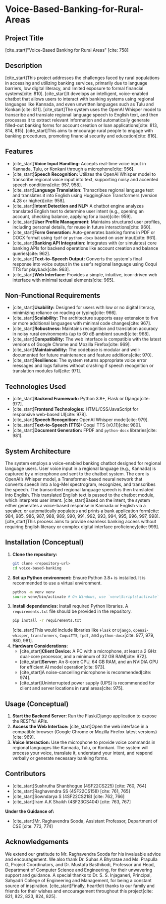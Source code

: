 # Voice-Based-Banking-for-Rural-Areas

## Project Title

[cite\_start]"Voice-Based Banking for Rural Areas" [cite: 758]

## Description

[cite\_start]This project addresses the challenges faced by rural populations in accessing and utilizing banking services, primarily due to language barriers, low digital literacy, and limited exposure to formal financial systems[cite: 810]. [cite\_start]It develops an intelligent, voice-enabled chatbot that allows users to interact with banking systems using regional languages like Kannada, and even unwritten languages such as Tulu and Konkani[cite: 811]. [cite\_start]The system uses the OpenAI Whisper model to transcribe and translate regional language speech to English text, and then processes it to extract relevant information and automatically generate filled-out banking forms for account creation or loan applications[cite: 813, 814, 815]. [cite\_start]This aims to encourage rural people to engage with banking procedures, promoting financial security and education[cite: 816].

## Features

  * [cite\_start]**Voice Input Handling:** Accepts real-time voice input in Kannada, Tulu, or Konkani through a microphone[cite: 956].
  * [cite\_start]**Speech Recognition:** Utilizes the OpenAI Whisper model to transcribe regional voice input into text, supporting noisy and accented speech conditions[cite: 957, 958].
  * [cite\_start]**Language Translation:** Transcribes regional language text and translates it into English using HuggingFace Transformers (version 4.28 or higher)[cite: 958].
  * [cite\_start]**Intent Detection and NLP:** A chatbot engine analyzes translated English text to determine user intent (e.g., opening an account, checking balance, applying for a loan)[cite: 959].
  * [cite\_start]**User Profile Management:** Maintains structured user profiles, including personal details, for reuse in future interactions[cite: 960].
  * [cite\_start]**Form Generation:** Auto-generates banking forms in PDF or DOCX format using `fpdf` or `python-docx` based on user input[cite: 961].
  * [cite\_start]**Banking API Integration:** Integrates with (or simulates) core banking APIs for backend operations like account creation and balance queries[cite: 962].
  * [cite\_start]**Text-to-Speech Output:** Converts the system's final response into voice output in the user's regional language using Coqui TTS for playback[cite: 963].
  * [cite\_start]**Web Interface:** Provides a simple, intuitive, icon-driven web interface with minimal textual elements[cite: 965].

## Non-Functional Requirements

  * [cite\_start]**Usability:** Designed for users with low or no digital literacy, minimizing reliance on reading or typing[cite: 966].
  * [cite\_start]**Scalability:** The architecture supports easy extension to five or more additional languages with minimal code changes[cite: 967].
  * [cite\_start]**Robustness:** Maintains recognition and translation accuracy in noisy rural environments (up to 60 dB ambient sound)[cite: 968].
  * [cite\_start]**Compatibility:** The web interface is compatible with the latest versions of Google Chrome and Mozilla Firefox[cite: 969].
  * [cite\_start]**Maintainability:** The codebase is modular and well-documented for future maintenance and feature additions[cite: 970].
  * [cite\_start]**Resilience:** The system returns appropriate voice error messages and logs failures without crashing if speech recognition or translation modules fail[cite: 971].

## Technologies Used

  * [cite\_start]**Backend Framework:** Python 3.8+, Flask or Django[cite: 977].
  * [cite\_start]**Frontend Technologies:** HTML/CSS/JavaScript for responsive web-based UI[cite: 978].
  * [cite\_start]**Speech Recognition:** OpenAI Whisper model[cite: 979].
  * [cite\_start]**Text-to-Speech (TTS):** Coqui TTS (v0.11)[cite: 980].
  * [cite\_start]**Document Generation:** FPDF and `python-docx` libraries[cite: 981].

## System Architecture

The system employs a voice-enabled banking chatbot designed for regional language users. User voice input in a regional language (e.g., Kannada) is captured by a microphone and sent to the chatbot system. The core is OpenAI’s Whisper model, a Transformer-based neural network that converts speech into a log-Mel spectrogram, recognizes, and transcribes the speech. The transcribed regional language speech is then translated into English. This translated English text is passed to the chatbot module, which interprets user intent. [cite\_start]Based on the intent, the system either generates a voice-based response in Kannada or English via a speaker, or automatically populates and prints a bank application form[cite: 984, 985, 986, 987, 988, 989, 990, 991, 992, 993, 994, 995, 996, 997, 998]. [cite\_start]This process aims to provide seamless banking access without requiring English literacy or complex digital interface proficiency[cite: 999].

## Installation (Conceptual)

1.  **Clone the repository:**
    ```bash
    git clone <repository-url>
    cd voice-based-banking
    ```
2.  **Set up Python environment:**
    Ensure Python 3.8+ is installed. It is recommended to use a virtual environment.
    ```bash
    python -m venv venv
    source venv/bin/activate # On Windows, use `venv\Scripts\activate`
    ```
3.  **Install dependencies:**
    Install required Python libraries. A `requirements.txt` file should be provided in the repository.
    ```bash
    pip install -r requirements.txt
    ```
    [cite\_start]This would include libraries like `Flask` or `Django`, `openai-whisper`, `transformers`, `CoquiTTS`, `fpdf`, and `python-docx`[cite: 977, 979, 980, 981].
4.  **Hardware Considerations:**
      * [cite\_start]**Client Device:** A PC with a microphone, at least a 2 GHz dual-core processor, and a minimum of 32 GB RAM[cite: 972].
      * [cite\_start]**Server:** An 8-core CPU, 64 GB RAM, and an NVIDIA GPU for efficient AI model operation[cite: 973].
      * [cite\_start]A noise-cancelling microphone is recommended[cite: 974].
      * [cite\_start]Uninterrupted power supply (UPS) is recommended for client and server locations in rural areas[cite: 975].

## Usage (Conceptual)

1.  **Start the Backend Server:**
    Run the Flask/Django application to expose the RESTful APIs.
2.  **Access the Web Interface:**
    [cite\_start]Open the web interface in a compatible browser (Google Chrome or Mozilla Firefox latest versions)[cite: 969].
3.  **Voice Interaction:**
    Use the microphone to provide voice commands in regional languages like Kannada, Tulu, or Konkani. The system will process your voice, translate it, understand your intent, and respond verbally or generate necessary banking forms.

## Contributors

  * [cite\_start]Sushrutha Shanbhogue (4SF22CS225) [cite: 760, 764]
  * [cite\_start]Raghavendra SS (4SF22CS158) [cite: 761, 765]
  * [cite\_start]Sowndarya S (4SF22CS218) [cite: 762, 766]
  * [cite\_start]Iram A.K Shaikh (4SF23CS404) [cite: 763, 767]

**Under the Guidance of:**

  * [cite\_start]Mr. Raghavendra Sooda, Assistant Professor, Department of CSE [cite: 773, 774]

## Acknowledgements

We extend our gratitude to Mr. Raghavendra Sooda for his invaluable advice and encouragement. We also thank Dr. Suhas A Bhyratae and Ms. Prapulla G, Project Coordinators, and Dr. Mustafa Basthikodi, Professor and Head, Department of Computer Science and Engineering, for their unwavering support and guidance. A special thanks to Dr. S. S. Injaganeri, Principal, Sahyadri College of Engineering and Management, for being a constant source of inspiration. [cite\_start]Finally, heartfelt thanks to our family and friends for their wishes and encouragement throughout this project[cite: 821, 822, 823, 824, 825].
